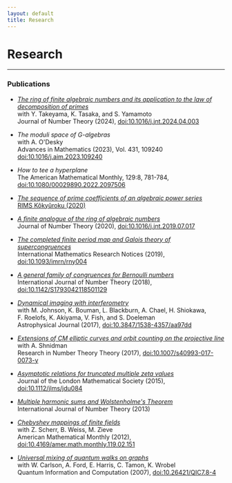 ```yaml
---
layout: default
title: Research
---
```

# Research

---
### Publications

 - [*The ring of finite algebraic numbers and its application to the law of decomposition of primes*](pdf/Rosen_et_al._2024_The_ring_of_finite_algebraic_numbers_and_its_application_to_the_law_of_decomposition_of_primes.pdf)    
with Y. Takeyama, K. Tasaka, and S. Yamamoto  
Journal of Number Theory (2024), [doi:10.1016/j.jnt.2024.04.003](https://doi.org/10.1016/j.jnt.2024.04.003)

 - *The moduli space of G-algebras*  
with A. O'Desky  
Advances in Mathematics (2023), Vol. 431, 109240 [doi:10.1016/j.aim.2023.109240](https://doi.org/10.1016/j.aim.2023.109240)

 - *How to tee a hyperplane*  
The American Mathematical Monthly, 129:8, 781-784, [doi:10.1080/00029890.2022.2097506](https://doi.org/10.1080/00029890.2022.2097506)

 - [*The sequence of prime coefficients of an algebraic power series*](pdf/Rosen_The_sequence_of_prime_coefficients_of_an_algebraic.pdf)  
[RIMS Kôkyûroku (2020)](http://hdl.handle.net/2433/261382)

 - [*A finite analogue of the ring of algebraic numbers*](pdf/Rosen_2020_A_finite_analogue_of_the_ring_of_algebraic_numbers.pdf)  
Journal of Number Theory (2020), [doi:10.1016/j.jnt.2019.07.017](https://doi.org/10.1016/j.jnt.2019.07.017)

 - [*The completed finite period map and Galois theory of supercongruences*](pdf/Rosen_2017_The_completed_finite_period_map_and_Galois_theory_of_supercongruences.pdf)  
International Mathematics Research Notices (2019), [doi:10.1093/imrn/rny004](https://doi.org/10.1093/imrn/rny004)

 - [*A general family of congruences for Bernoulli numbers*](pdf/Rosen_2018_A_general_family_of_congruences_for_Bernoulli_numbers.pdf)  
International Journal of Number Theory (2018), [doi:10.1142/S1793042118501129](https://doi.org/10.1142/S1793042118501129)

 - [*Dynamical imaging with interferometry*](pdf/Johnson_et_al._2017_Dynamical_Imaging_with_Interferometry.pdf)  
with M. Johnson, K. Bouman, L. Blackburn, A. Chael, H. Shiokawa,  
F. Roelofs, K. Akiyama, V. Fish, and S. Doeleman  
Astrophysical Journal (2017), [doi:10.3847/1538-4357/aa97dd](https://doi.org/10.3847/1538-4357/aa97dd)

 - [*Extensions of CM elliptic curves and orbit counting on the projective line*](pdf/Rosen,_Shnidman_2017_Extensions_of_CM_elliptic_curves_and_orbit_counting_on_the_projective_line.pdf)  
with A. Shnidman  
Research in Number Theory Theory (2017), [doi:10.1007/s40993-017-0073-y](https://doi.org/10.1007/s40993-017-0073-y)

 - [*Asymptotic relations for truncated multiple zeta values*](pdf/Rosen_2015_Asymptotic_relations_for_truncated_multiple_zeta_values.pdf)  
Journal of the London Mathematical Society (2015), [doi:10.1112/jlms/jdu084](https://doi.org/10.1112/jlms/jdu084)

 - [*Multiple harmonic sums and Wolstenholme's Theorem*](pdf/Rosen_2013_Multiple_harmonic_sums_and_Wolstenholmes_theorem.pdf)  
International Journal of Number Theory (2013)

 - [*Chebyshev mappings of finite fields*](pdf/Rosen_et_al._2012_Chebyshev_Mappings_of_Finite_Fields.pdf)  
with Z. Scherr, B. Weiss, M. Zieve  
American Mathematical Monthly (2012), [doi:10.4169/amer.math.monthly.119.02.151](https://doi.org/10.4169/amer.math.monthly.119.02.151)

 - [*Universal mixing of quantum walks on graphs*](pdf/Carlson_et_al._2007_Universal_Mixing_of_Quantum_Walk_on_Graphs.pdf)  
with W. Carlson, A. Ford, E. Harris, C. Tamon, K. Wrobel  
Quantum Information and Computation (2007), [doi:10.26421/QIC7.8-4](https://doi.org/10.26421/QIC7.8-4)
